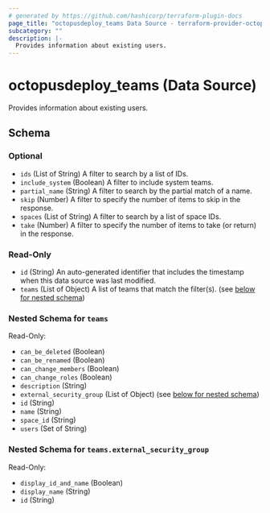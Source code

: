 ```yaml
---
# generated by https://github.com/hashicorp/terraform-plugin-docs
page_title: "octopusdeploy_teams Data Source - terraform-provider-octopusdeploy"
subcategory: ""
description: |-
  Provides information about existing users.
---
```


# octopusdeploy_teams (Data Source)

Provides information about existing users.



<!-- schema generated by tfplugindocs -->
## Schema

### Optional

- `ids` (List of String) A filter to search by a list of IDs.
- `include_system` (Boolean) A filter to include system teams.
- `partial_name` (String) A filter to search by the partial match of a name.
- `skip` (Number) A filter to specify the number of items to skip in the response.
- `spaces` (List of String) A filter to search by a list of space IDs.
- `take` (Number) A filter to specify the number of items to take (or return) in the response.

### Read-Only

- `id` (String) An auto-generated identifier that includes the timestamp when this data source was last modified.
- `teams` (List of Object) A list of teams that match the filter(s). (see [below for nested schema](#nestedatt--teams))

<a id="nestedatt--teams"></a>
### Nested Schema for `teams`

Read-Only:

- `can_be_deleted` (Boolean)
- `can_be_renamed` (Boolean)
- `can_change_members` (Boolean)
- `can_change_roles` (Boolean)
- `description` (String)
- `external_security_group` (List of Object) (see [below for nested schema](#nestedobjatt--teams--external_security_group))
- `id` (String)
- `name` (String)
- `space_id` (String)
- `users` (Set of String)

<a id="nestedobjatt--teams--external_security_group"></a>
### Nested Schema for `teams.external_security_group`

Read-Only:

- `display_id_and_name` (Boolean)
- `display_name` (String)
- `id` (String)


